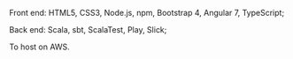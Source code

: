 Front end:
HTML5, CSS3, Node.js, npm, Bootstrap 4, Angular 7, TypeScript;

Back end:
Scala, sbt, ScalaTest, Play, Slick;

To host on AWS.
